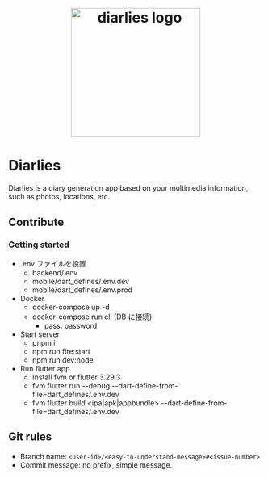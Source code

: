 <h1 align="center">
  <br>
  <img src="https://github.com/user-attachments/assets/b6e83eff-8b74-4dcc-b740-08e653f95a3b" alt="diarlies logo" width="256">
  <br>
</h1>

# Diarlies
Diarlies is a diary generation app based on your multimedia information, such as photos, locations, etc.

## Contribute

### Getting started
* .env ファイルを設置
  * backend/.env
  * mobile/dart_defines/.env.dev
  * mobile/dart_defines/.env.prod
* Docker
  * docker-compose up -d
  * docker-compose run cli (DB に接続)
    * pass: password
* Start server
  * pnpm i
  * npm run fire:start
  * npm run dev:node
* Run flutter app
  * Install fvm or flutter 3.29.3
  * fvm flutter run --debug --dart-define-from-file=dart_defines/.env.dev
  * fvm flutter build <ipa|apk|appbundle> --dart-define-from-file=dart_defines/.env.dev

## Git rules
* Branch name: `<user-id>/<easy-to-understand-message>#<issue-number>`
* Commit message: no prefix, simple message.

